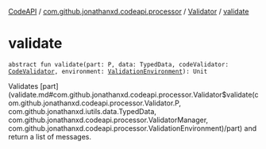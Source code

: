 [CodeAPI](../../index.md) / [com.github.jonathanxd.codeapi.processor](../index.md) / [Validator](index.md) / [validate](.)

# validate

`abstract fun validate(part: P, data: TypedData, codeValidator: `[`CodeValidator`](../-code-validator/index.md)`, environment: `[`ValidationEnvironment`](../-validation-environment/index.md)`): Unit`

Validates [part](validate.md#com.github.jonathanxd.codeapi.processor.Validator$validate(com.github.jonathanxd.codeapi.processor.Validator.P, com.github.jonathanxd.iutils.data.TypedData, com.github.jonathanxd.codeapi.processor.ValidatorManager, com.github.jonathanxd.codeapi.processor.ValidationEnvironment)/part) and return a list of messages.

